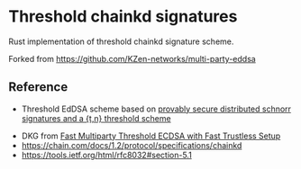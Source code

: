 # Threshold chainkd signatures
Rust implementation of threshold chainkd signature scheme.

Forked from https://github.com/KZen-networks/multi-party-eddsa

## Reference
* Threshold EdDSA scheme based on [provably secure distributed schnorr signatures and a {t,n} threshold scheme](https://github.com/KZen-networks/multi-party-schnorr/blob/master/papers/provably_secure_distributed_schnorr_signatures_and_a_threshold_scheme.pdf)
+ DKG from [Fast Multiparty Threshold ECDSA with Fast Trustless Setup](http://stevengoldfeder.com/papers/GG18.pdf)
+ https://chain.com/docs/1.2/protocol/specifications/chainkd
+ https://tools.ietf.org/html/rfc8032#section-5.1